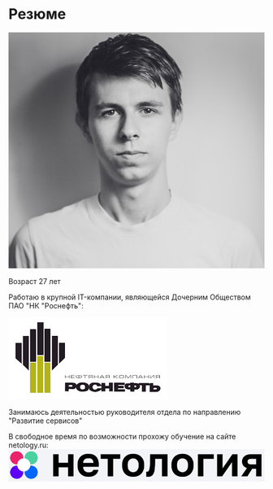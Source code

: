# Резюме

![ФОТО](img/Tsi7gasi7Sc.jpg)

Возраст 27 лет

Работаю в крупной IT-компании, являющейся Дочерним Обществом ПАО "НК "Роснефть":

![Логотип Роснефть](img/images.png)

Занимаюсь деятельностью руководителя отдела по направлению "Развитие сервисов"

В свободное время по возможности прохожу обучение на сайте netology.ru:
![Логотип Нетологии](img/exkn8ppz.png)
